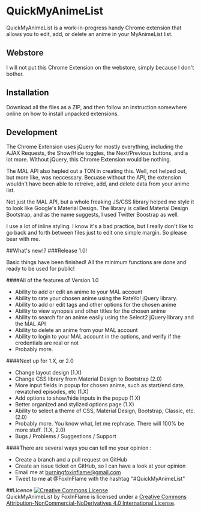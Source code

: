 # QuickMyAnimeList
QuickMyAnimeList is a work-in-progress handy Chrome extension that allows you to edit, add, or delete an anime in your MyAnimeList list. 

## Webstore
I will not put this Chrome Extension on the webstore, simply because I don't bother.

## Installation
Download all the files as a ZIP, and then follow an instruction somewhere online on how to install unpacked extensions.

## Development
The Chrome Extension uses jQuery for mostly everything, including the AJAX Requests, the Show/Hide toggles, the Next/Previous buttons, and a lot more. Without jQuery, this Chrome Extension would be nothing.

The MAL API also hepled out a TON in creating this. Well, not helped out, but more like, was neccessary. Becuase without the API, the extension wouldn't have been able to retreive, add, and delete data from your anime list.

Not just the MAL API, but a whole freaking JS/CSS library helped me style it to look like Google's Material Design. The library is called Material Design Bootstrap, and as the name suggests, I used Twitter Boostrap as well.

I use a lot of inline styling. I know it's a bad practice, but I really don't like to go back and forth between files just to edit one simple margin. So please bear with me.

##What's new!?
###Release 1.0!

Basic things have been finished!
All the minimum functions are done and ready to be used for public!

####All of the features of Version 1.0

- Ability to add or edit an anime to your MAL account
- Ability to rate your chosen anime using the RateYo! jQuery library.
- Ability to add or edit tags and other options for the chosen anime
- Ability to view synopsis and other titles for the chosen anime
- Ability to search for an anime easily using the Select2 jQuery library and the MAL API
- Ability to delete an anime from your MAL account
- Ability to login to your MAL account in the options, and verify if the credentials are real or not
- Probably more.

####Next up for 1.X, or 2.0

- Change layout design (1.X)
- Change CSS library from Material Design to Bootstrap (2.0)
- More input fields in popup for chosen anime, such as start/end date, rewatched episodes, etc (1.X)
- Add options to show/hide inputs in the popup (1.X)
- Better organized and stylized options page (1.X)
- Ability to select a theme of CSS, Material Design, Bootstrap, Classic, etc. (2.0)
- Probably more. You know what, let me rephrase. There will 100% be more stuff. (1.X, 2.0)
- Bugs / Problems / Suggestions / Support

####There are several ways you can tell me your opinion :

- Create a branch and a pull request on GitHub
- Create an issue ticket on GitHub, so I can have a look at your opinion
- Email me at burningfoxinflame@gmail.com
- Tweet to me at @FoxInFlame with the hashtag "#QuickMyAnimeList"

##Licence
<a rel="license" href="http://creativecommons.org/licenses/by-nc-nd/4.0"><img alt="Creative Commons License" style="border-width:0" src="https://i.creativecommons.org/l/by-nc-nd/4.0/88x31.png" /></a><br /><span xmlns:dct="http://purl.org/dc/terms" property="dct:title">QuickMyAnimeList</span> by <span xmlns:cc="http://creativecommons.org/ns#" property="cc:attributionName">FoxInFlame</span> is licensed under a <a rel="license" href="http://creativecommons.org/licenses/by-nc-nd/4.0">Creative Commons Attribution-NonCommercial-NoDerivatives 4.0 International License</a>.
